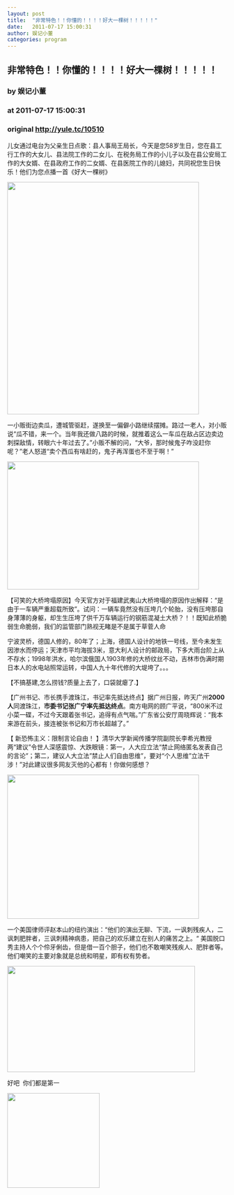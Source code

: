 ```yaml
---
layout: post
title:  "非常特色！！你懂的！！！！好大一棵树！！！！！"
date:   2011-07-17 15:00:31
author: 娱记小董
categories: program
---
```


## 非常特色！！你懂的！！！！好大一棵树！！！！！
### by 娱记小董
### at 2011-07-17 15:00:31
### original <http://yule.tc/10510>

<p>儿女通过电台为父亲生日点歌：县人事局王局长，今天是您58岁生日，您在县工行工作的大女儿、县法院工作的二女儿、在税务局工作的小儿子以及在县公安局工作的大女婿、在县政府工作的二女婿、在县医院工作的儿媳妇，共同祝您生日快乐！他们为您点播一首《好大一棵树》</p><p><img title="http://ww1.sinaimg.cn/bmiddle/7206f213jw1dj8k0r08yuj.jpg" src="http://ww1.sinaimg.cn/bmiddle/7206f213jw1dj8k0r08yuj.jpg" alt="" width="440" height="532"></p><p>一小贩街边卖瓜，遭城管驱赶，遂换至一偏僻小路继续摆摊。路过一老人，对小贩说“瓜不错，来一个。当年我还做八路的时候，就推着这么一车瓜在敌占区边卖边刺探敌情，转眼六十年过去了。”小贩不解的问，“大爷，那时候鬼子咋没赶你呢？”老人怒道“卖个西瓜有啥赶的，鬼子再浑蛋也不至于啊！”</p><p><img title="http://ww3.sinaimg.cn/bmiddle/7206f213jw1dj7x4uhaqjj.jpg" src="http://ww3.sinaimg.cn/bmiddle/7206f213jw1dj7x4uhaqjj.jpg" alt="" width="440" height="293"></p><p>【可笑的大桥垮塌原因】今天官方对于福建武夷山大桥垮塌的原因作出解释：“是由于一车辆严重超载所致”。试问：一辆车竟然没有压垮几个轮胎，没有压垮那自身薄薄的身躯，却生生压垮了供千万车辆运行的钢筋混凝土大桥？！！既知此桥脆弱生命脆弱，我们的监管部门熟视无睹是不是属于草菅人命</p><p>宁波灵桥，德国人修的，80年了；上海，德国人设计的地铁一号线，至今未发生因渗水而停运；天津市平均海拔3米，意大利人设计的邮政局，下多大雨台阶上从不存水；1998年洪水，哈尔滨俄国人1903年修的大桥纹丝不动，吉林市伪满时期日本人的水电站照常运转，中国人九十年代修的大堤垮了。。。</p><p>【不搞基建,怎么捞钱?质量上去了，口袋就瘪了.】</p><p>【广州书记、市长携手渡珠江，书记率先抵达终点】据广州日报，昨天广州<strong>2000人</strong>同渡珠江，<strong>市委书记张广宁率先抵达终点</strong>。南方电网的顾广平说，“800米不过小菜一碟，不过今天跟着张书记，追得有点气喘。”广东省公安厅周晓辉说：“我本来游在前头，接连被张书记和万市长超越了。”</p><p>【 新恐怖主义：限制言论自由！ 】清华大学新闻传播学院副院长李希光教授两“建议”令世人深感震惊、大跌眼镜：第一，人大应立法“禁止网络匿名发表自己的言论”；第二，建议人大立法”禁止人们自由思维”，要对“个人思维”立法干涉！”对此建议很多网友灭他的心都有！你做何感想？</p><p><img title="http://ww2.sinaimg.cn/bmiddle/7206f213jw1dj8kkelfq4j.jpg" src="http://ww2.sinaimg.cn/bmiddle/7206f213jw1dj8kkelfq4j.jpg" alt="" width="440" height="330"></p><p>一个美国律师评赵本山的纽约演出：“他们的演出无聊、下流，一讽刺残疾人，二讽刺肥胖者，三讽刺精神病患，把自己的欢乐建立在别人的痛苦之上。“ 美国脱口秀主持人个个伶牙俐齿，但是借一百个胆子，他们也不敢嘲笑残疾人、肥胖者等。他们嘲笑的主要对象就是总统和明星，即有权有势者。</p><p><img title="http://ww4.sinaimg.cn/bmiddle/7206f213jw1dj8kx0smlhj.jpg" src="http://ww4.sinaimg.cn/bmiddle/7206f213jw1dj8kx0smlhj.jpg" alt="" width="431" height="243"></p><p>好吧  你们都是第一</p><p><img title="http://ww1.sinaimg.cn/bmiddle/721efd15jw1dj8k8h8yytj.jpg" src="http://ww1.sinaimg.cn/bmiddle/721efd15jw1dj8k8h8yytj.jpg" alt="" width="212" height="217"></p>